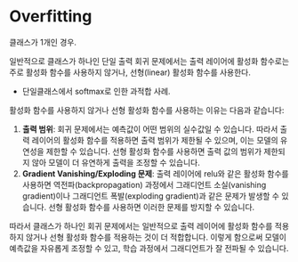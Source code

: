 # Overfitting

클래스가 1개인 경우.

일반적으로 클래스가 하나인 단일 출력 회귀 문제에서는 출력 레이어에 활성화 함수로는 주로 활성화 함수를 사용하지 않거나, 선형(linear) 활성화 함수를 사용한다.

- 단일클래스에서 softmax로 인한 과적합 사례.

활성화 함수를 사용하지 않거나 선형 활성화 함수를 사용하는 이유는 다음과 같습니다:

1. **출력 범위**: 회귀 문제에서는 예측값이 어떤 범위의 실수값일 수 있습니다. 따라서 출력 레이어의 활성화 함수를 적용하면 출력 범위가 제한될 수 있으며, 이는 모델의 유연성을 제한할 수 있습니다. 선형 활성화 함수를 사용하면 출력 값의 범위가 제한되지 않아 모델이 더 유연하게 출력을 조정할 수 있습니다.
2. **Gradient Vanishing/Exploding 문제**: 출력 레이어에 relu와 같은 활성화 함수를 사용하면 역전파(backpropagation) 과정에서 그래디언트 소실(vanishing gradient)이나 그래디언트 폭발(exploding gradient)과 같은 문제가 발생할 수 있습니다. 선형 활성화 함수를 사용하면 이러한 문제를 방지할 수 있습니다.

따라서 클래스가 하나인 회귀 문제에서는 일반적으로 출력 레이어에 활성화 함수를 적용하지 않거나 선형 활성화 함수를 적용하는 것이 더 적합합니다. 이렇게 함으로써 모델이 예측값을 자유롭게 조정할 수 있고, 학습 과정에서 그래디언트가 잘 전파될 수 있습니다.
